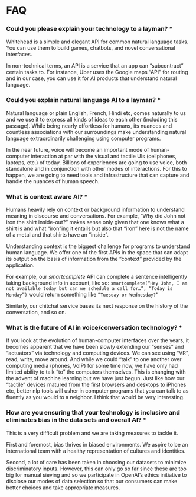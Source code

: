 # FAQ

### Could you please explain your technology to a layman? \*

Whitehead is a simple and elegant API for common natural language tasks. You can use them to build games, chatbots, and novel conversational interfaces.

In non-technical terms, an API is a service that an app can “subcontract” certain tasks to. For instance, Uber uses the Google maps “API” for routing and in our case, you can use it for AI products that understand natural language.

### Could you explain natural language AI to a layman? \*

Natural language or plain English, French, Hindi etc, comes naturally to us and we use it to express all kinds of ideas to each other \(including this passage\). While being nearly effortless for humans, its nuances and countless associations with our surroundings make understanding natural language extraordinarily challenging using computer programs.

In the near future, voice will become an important mode of human-computer interaction at par with the visual and tactile UIs \(cellphones, laptops, etc.\) of today. Billions of experiences are going to use voice, both standalone and in conjunction with other modes of interactions. For this to happen, we are going to need tools and infrastructure that can capture and handle the nuances of human speech.

### What is context aware AI? \*

Humans heavily rely on context or background information to understand meaning in discourse and conversations. For example, “Why did John not iron the shirt inside-out?” makes sense only given that one knows what a shirt is and what “iron”ing it entails but also that “iron” here is not the name of a metal and that shirts have an “inside”.

Understanding context is the biggest challenge for programs to understand human language. We offer one of the first APIs in the space that can adapt its output on the basis of information from the “context” provided by the application.

For example, our _smartcomplete_ API can complete a sentence intelligently taking background info in account, like so: `smartcomplete(“Hey John, I am not available today but can we schedule a call for…”, “Today is Monday”)` would return something like `“Tuesday or Wednesday?”`

Similarly, our chitchat service bases its next response on the history of the conversation, and so on.

### What is the future of AI in voice/conversation technology? \*

If you look at the evolution of human-computer interfaces over the years, it becomes apparent that we have been slowly extending our “senses” and “actuators” via technology and computing devices. We can see using “VR”, read, write, move around. And while we could “talk” to one another over computing media \(phones, VoIP\) for some time now, we have only had limited ability to talk “to” the computers themselves. This is changing with the advent of machine learning but we have just begun. Just like how our “tactile” devices matured from the first browsers and desktops to iPhones etc, better nlp tools will usher in computer programs that you can talk to as fluently as you would to a neighbor. I think that would be very interesting.

### How are you ensuring that your technology is inclusive and eliminates bias in the data sets and overall AI? \*

This is a very difficult problem and we are taking measures to tackle it.

First and foremost, bias thrives in biased environments. We aspire to be an international team with a healthy representation of cultures and identities.

Second, a lot of care has been taken in choosing our datasets to minimize discriminatory inputs. However, this can only go so far since these are too big for manual sieving and so we participate in OpenAI’s ethics initiative to disclose our modes of data selection so that our consumers can make better choices and take appropriate measures.

